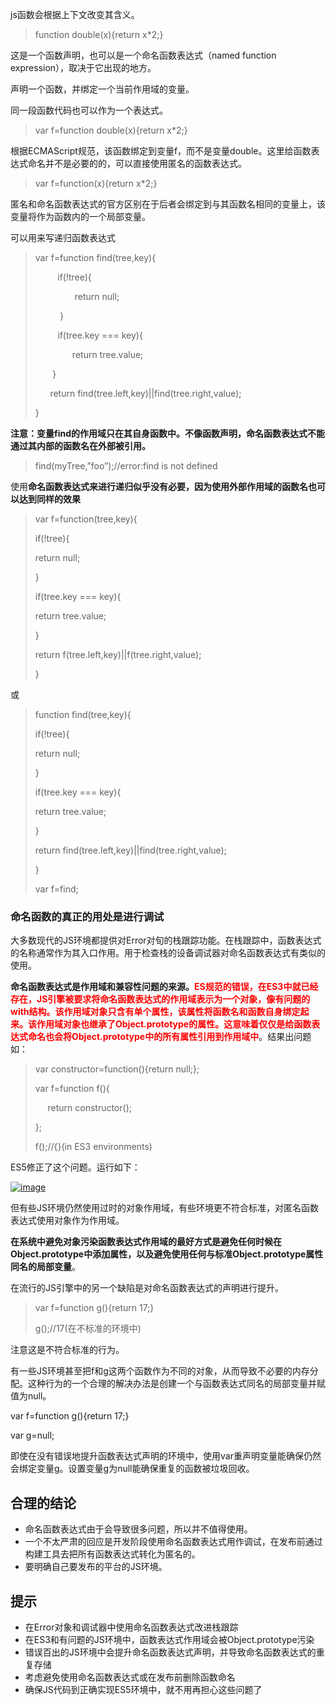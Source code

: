 js函数会根据上下文改变其含义。

> function double(x){return x*2;}

这是一个函数声明，也可以是一个命名函数表达式（named function expression），取决于它出现的地方。

声明一个函数，并绑定一个当前作用域的变量。

同一段函数代码也可以作为一个表达式。

> var f=function double(x){return x*2;}

根据ECMAScript规范，该函数绑定到变量f，而不是变量double。这里给函数表达式命名并不是必要的的，可以直接使用匿名的函数表达式。

> var f=function(x){return x*2;}

匿名和命名函数表达式的官方区别在于后者会绑定到与其函数名相同的变量上，该变量将作为函数内的一个局部变量。

可以用来写递归函数表达式

> var f=function find(tree,key){
> 
> &nbsp;&nbsp;&nbsp;&nbsp;&nbsp;&nbsp;&nbsp;&nbsp; if(!tree){
> 
> &nbsp;&nbsp;&nbsp;&nbsp;&nbsp;&nbsp;&nbsp;&nbsp;&nbsp;&nbsp;&nbsp;&nbsp;&nbsp;&nbsp;&nbsp; return null;
> 
> &nbsp;&nbsp;&nbsp;&nbsp;&nbsp;&nbsp;&nbsp;&nbsp;&nbsp; }
> 
> &nbsp;&nbsp;&nbsp;&nbsp;&nbsp;&nbsp;&nbsp;&nbsp; if(tree.key === key){
> 
> &nbsp;&nbsp;&nbsp;&nbsp;&nbsp;&nbsp;&nbsp;&nbsp;&nbsp;&nbsp;&nbsp;&nbsp;&nbsp;&nbsp; return tree.value;
> 
> &nbsp;&nbsp;&nbsp;&nbsp;&nbsp;&nbsp; }
> 
> &nbsp;&nbsp;&nbsp;&nbsp;&nbsp; return find(tree.left,key)||find(tree.right,value);
> 
> }

**注意：变量find的作用域只在其自身函数中。不像函数声明，命名函数表达式不能通过其内部的函数名在外部被引用。**

> find(myTree,”foo”);//error:find is not defined

使用**命名函数表达式来进行递归似乎没有必要，因为使用外部作用域的函数名也可以达到同样的效果**

> var f=function(tree,key){
> 
> if(!tree){
> 
> return null;
> 
> }
> 
> if(tree.key === key){
> 
> return tree.value;
> 
> }
> 
> return f(tree.left,key)||f(tree.right,value);
> 
> }

或

> function find(tree,key){
> 
> if(!tree){
> 
> return null;
> 
> }
> 
> if(tree.key === key){
> 
> return tree.value;
> 
> }
> 
> return find(tree.left,key)||find(tree.right,value);
> 
> }
> 
> var f=find;

### 命名函数的真正的用处是进行调试

大多数现代的JS环境都提供对Error对旬的栈跟踪功能。在栈跟踪中，函数表达式的名称通常作为其入口作用。用于检查栈的设备调试器对命名函数表达式有类似的使用。

**命名函数表达式是作用域和兼容性问题的来源。<span style="color: #ff0000;">ES规范的错误，在ES3中就已经存在，JS引擎被要求将命名函数表达式的作用域表示为一个对象，像有问题的with结构。该作用域对象只含有单个属性，该属性将函数名和函数自身绑定起来。该作用域对象也继承了Object.prototype的属性。这意味着仅仅是给函数表达式命名也会将Object.prototype中的所有属性引用到作用域中</span>**。结果出问题如：

> var constructor=function(){return null;};
> 
> var f=function f(){
> 
> &nbsp;&nbsp;&nbsp;&nbsp; return constructor();
> 
> };
> 
> f();//{}(in ES3 environments)

ES5修正了这个问题。运行如下：

[![image](http://images2015.cnblogs.com/blog/156514/201605/156514-20160518184042357-535804224.png "image")](http://images2015.cnblogs.com/blog/156514/201605/156514-20160518184041732-592488477.png)

但有些JS环境仍然使用过时的对象作用域，有些环境更不符合标准，对匿名函数表达式使用对象作为作用域。

**在系统中避免对象污染函数表达式作用域的最好方式是避免任何时候在Object.prototype中添加属性，以及避免使用任何与标准Object.prototype属性同名的局部变量**。

在流行的JS引擎中的另一个缺陷是对命名函数表达式的声明进行提升。

> var f=function g(){return 17;}
> 
> g();//17(在不标准的环境中)

注意这是不符合标准的行为。

有一些JS环境甚至把f和g这两个函数作为不同的对象，从而导致不必要的内存分配。这种行为的一个合理的解决办法是创建一个与函数表达式同名的局部变量并赋值为null。

var f=function g(){return 17;}

var g=null;

即使在没有错误地提升函数表达式声明的环境中，使用var重声明变量能确保仍然会绑定变量g。设置变量g为null能确保重复的函数被垃圾回收。

## 合理的结论

*   命名函数表达式由于会导致很多问题，所以并不值得使用。
*   一个不太严肃的回应是开发阶段使用命名函数表达式用作调试，在发布前通过构建工具去把所有函数表达式转化为匿名的。
*   要明确自己要发布的平台的JS环境。

## 提示

*   在Error对象和调试器中使用命名函数表达式改进栈跟踪
*   在ES3和有问题的JS环境中，函数表达式作用域会被Object.prototype污染
*   错误百出的JS环境中会提升命名函数表达式声明，并导致命名函数表达式的重复存储
*   考虑避免使用命名函数表达式或在发布前删除函数命名
*   确保JS代码到正确实现ES5环境中，就不用再担心这些问题了

